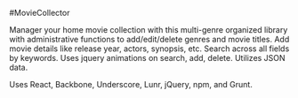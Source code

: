 #MovieCollector

Manager your home movie collection with this multi-genre organized library with administrative functions to add/edit/delete genres and movie titles.  Add movie details like release year, actors, synopsis, etc.  Search across all fields by keywords.  Uses jquery animations on search, add, delete. Utilizes JSON data.

Uses React, Backbone, Underscore, Lunr, jQuery, npm, and Grunt.
